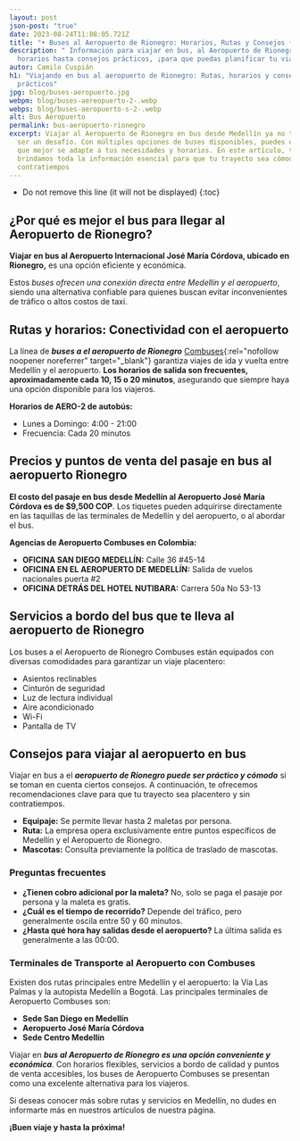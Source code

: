 ```yaml
---
layout: post
json-post: "true"
date: 2023-08-24T11:08:05.721Z
title: "• Buses al Aeropuerto de Rionegro: Horarios, Rutas y Consejos • "
description: " Información para viajar en bus, al Aeropuerto de Rionegro. Desde
  horarios hasta consejos prácticos, ¡para que puedas planificar tu viaje!"
autor: Camilo Cuspián
h1: "Viajando en bus al aeropuerto de Rionegro: Rutas, horarios y consejos
  prácticos"
jpg: blog/buses-aeropuerto.jpg
webpm: blog/buses-aereopuerto-2-.webp
webps: blog/buses-aeropuerto-s-2-.webp
alt: Bus Aeropuerto
permalink: bus-aeropuerto-rionegro
excerpt: Viajar al Aeropuerto de Rionegro en bus desde Medellín ya no tiene que
  ser un desafío. Con múltiples opciones de buses disponibles, puedes elegir la
  que mejor se adapte a tus necesidades y horarios. En este artículo, te
  brindamos toda la información esencial para que tu trayecto sea cómodo y sin
  contratiempos
---
```

* Do not remove this line (it will not be displayed)
  {:toc}

## ¿Por qué es mejor el bus para llegar al Aeropuerto de Rionegro?

**Viajar en bus al Aeropuerto Internacional José María Córdova, ubicado en Rionegro,** es una opción eficiente y económica.

Estos *buses ofrecen una conexión directa entre Medellín y el aeropuerto*, siendo una alternativa confiable para quienes buscan evitar inconvenientes de tráfico o altos costos de taxi.

## Rutas y horarios: Conectividad con el aeropuerto

La línea de ***buses a el aeropuerto de Rionegro*** [Combuses](https://combusessa.com/){:rel="nofollow noopener noreferrer" target="_blank"} garantiza viajes de ida y vuelta entre Medellín y el aeropuerto. **Los horarios de salida son frecuentes, aproximadamente cada 10, 15 o 20 minutos**, asegurando que siempre haya una opción disponible para los viajeros.

**Horarios de AERO-2 de autobús:**

* Lunes a Domingo: 4:00 - 21:00
* Frecuencia: Cada 20 minutos

## Precios y puntos de venta del pasaje en bus al aeropuerto Rionegro

**El costo del pasaje en bus desde Medellín al Aeropuerto José María Córdova es de $9,500 COP**. Los tiquetes pueden adquirirse directamente en las taquillas de las terminales de Medellín y del aeropuerto, o al abordar el bus.

**Agencias de Aeropuerto Combuses en Colombia:**

* **OFICINA SAN DIEGO MEDELLÍN:** Calle 36 #45-14
* **OFICINA EN EL AEROPUERTO DE MEDELLÍN:** Salida de vuelos nacionales puerta #2
* **OFICINA DETRÁS DEL HOTEL NUTIBARA:** Carrera 50a No 53-13

## Servicios a bordo del bus que te lleva al aeropuerto de Rionegro

Los buses a el Aeropuerto de Rionegro Combuses están equipados con diversas comodidades para garantizar un viaje placentero:

* Asientos reclinables
* Cinturón de seguridad
* Luz de lectura individual
* Aire acondicionado
* Wi-Fi
* Pantalla de TV

## Consejos para viajar al aeropuerto en bus

Viajar en bus a el ***aeropuerto de Rionegro puede ser práctico y cómodo*** si se toman en cuenta ciertos consejos. A continuación, te ofrecemos recomendaciones clave para que tu trayecto sea placentero y sin contratiempos.

* **Equipaje:** Se permite llevar hasta 2 maletas por persona.
* **Ruta:** La empresa opera exclusivamente entre puntos específicos de Medellín y el Aeropuerto de Rionegro.
* **Mascotas:** Consulta previamente la política de traslado de mascotas.

### Preguntas frecuentes

* **¿Tienen cobro adicional por la maleta?** No, solo se paga el pasaje por persona y la maleta es gratis.
* **¿Cuál es el tiempo de recorrido?** Depende del tráfico, pero generalmente oscila entre 50 y 60 minutos.
* **¿Hasta qué hora hay salidas desde el aeropuerto?** La última salida es generalmente a las 00:00.

### Terminales de Transporte al Aeropuerto con Combuses

Existen dos rutas principales entre Medellín y el aeropuerto: la Vía Las Palmas y la autopista Medellín a Bogotá. Las principales terminales de Aeropuerto Combuses son:

* **Sede San Diego en Medellín**
* **Aeropuerto José María Córdova**
* **Sede Centro Medellín**

Viajar en ***bus al Aeropuerto de Rionegro es una opción conveniente y económica***. Con horarios flexibles, servicios a bordo de calidad y puntos de venta accesibles, los buses de Aeropuerto Combuses se presentan como una excelente alternativa para los viajeros. 

Si deseas conocer más sobre rutas y servicios en Medellín, no dudes en informarte más en nuestros artículos de nuestra página.

**¡Buen viaje y hasta la próxima!**